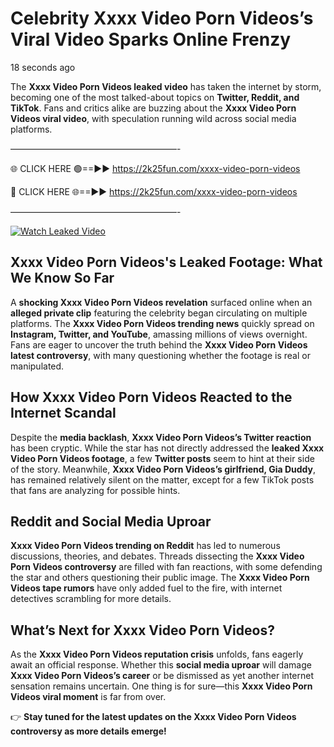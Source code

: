 # Celebrity Xxxx Video Porn Videos’s Viral Video Sparks Online Frenzy

18 seconds ago

The **Xxxx Video Porn Videos leaked video** has taken the internet by storm, becoming one of the most talked-about topics on **Twitter, Reddit, and TikTok**. Fans and critics alike are buzzing about the **Xxxx Video Porn Videos viral video**, with speculation running wild across social media platforms.

———————————————————-

🌐 CLICK HERE 🟢==►► https://2k25fun.com/xxxx-video-porn-videos

🔴 CLICK HERE 🌐==►► https://2k25fun.com/xxxx-video-porn-videos

———————————————————-

[![Watch Leaked Video](https://miro.medium.com/v2/resize:fit:828/format:webp/1*cilzJN44JGOrTw9NJCrNHA.gif "Watch Leaked Video")](https://2k25fun.com/xxxx-video-porn-videos)

## **Xxxx Video Porn Videos's Leaked Footage: What We Know So Far**  
A **shocking Xxxx Video Porn Videos revelation** surfaced online when an **alleged private clip** featuring the celebrity began circulating on multiple platforms. The **Xxxx Video Porn Videos trending news** quickly spread on **Instagram, Twitter, and YouTube**, amassing millions of views overnight. Fans are eager to uncover the truth behind the **Xxxx Video Porn Videos latest controversy**, with many questioning whether the footage is real or manipulated.  

## **How Xxxx Video Porn Videos Reacted to the Internet Scandal**  
Despite the **media backlash**, **Xxxx Video Porn Videos’s Twitter reaction** has been cryptic. While the star has not directly addressed the **leaked Xxxx Video Porn Videos footage**, a few **Twitter posts** seem to hint at their side of the story. Meanwhile, **Xxxx Video Porn Videos’s girlfriend, Gia Duddy**, has remained relatively silent on the matter, except for a few TikTok posts that fans are analyzing for possible hints.  

## **Reddit and Social Media Uproar**  
**Xxxx Video Porn Videos trending on Reddit** has led to numerous discussions, theories, and debates. Threads dissecting the **Xxxx Video Porn Videos controversy** are filled with fan reactions, with some defending the star and others questioning their public image. The **Xxxx Video Porn Videos tape rumors** have only added fuel to the fire, with internet detectives scrambling for more details.  

## **What’s Next for Xxxx Video Porn Videos?**  
As the **Xxxx Video Porn Videos reputation crisis** unfolds, fans eagerly await an official response. Whether this **social media uproar** will damage **Xxxx Video Porn Videos’s career** or be dismissed as yet another internet sensation remains uncertain. One thing is for sure—this **Xxxx Video Porn Videos viral moment** is far from over.  

👉 **Stay tuned for the latest updates on the Xxxx Video Porn Videos controversy as more details emerge!**  